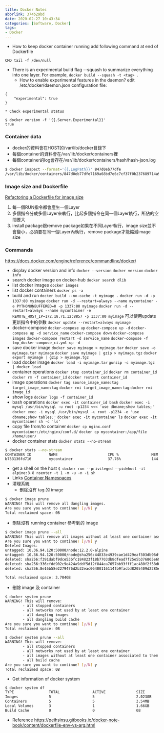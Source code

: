 ```yaml
---
title: Docker Notes
abbrlink: 374b29bd
date: 2020-02-27 10:43:34
categories: [Software, Docker]
tags:
- Docker
---
```

* How to keep docker container running
add following command at end of Dockerfile
```
CMD tail -f /dev/null
```

* There is an experimental build flag --squash to summarize everything into one layer.
For example, `docker build --squash -t <tag> .`
    * How to enable experimental features in the daemon?
edit /etc/docker/daemon.json configuration file:
```
{
    "experimental": true
}
```
    * Check experimental status
```
$ docker version -f '{{.Server.Experimental}}'
true
```

### Container data
* docker的資料會在HOST的/var/lib/docker目錄下
* 每個container的資料會在/var/lib/docker/containers裡
* 每個container的log會存在/var/lib/docker/containers/hash/hash-json.log
```sh
$ docker inspect --format='{{.LogPath}}' 847d0eb77dfe
/var/lib/docker/containers/847d0eb77dfe7169a68bd7e6c7cf37f0b237689714a91c3debecb162e7c6eccf/847d0eb77dfe7169a68bd7e6c7cf37f0b237689714a91c3debecb162e7c6eccf-json.log
```

### Image size and Dockerfile
[Refactoring a Dockerfile for image size](https://blog.replicated.com/refactoring-a-dockerfile-for-image-size/)
1. 每一個RUN指令都會產生一個Layer
2. 多個指令分成多個Layer來執行，比起多個指令在同一個Layer執行，所佔的空間要大
3. install package跟remove package如果在不同Layer執行，image size並不會變小，必須要在同一個Layer內執行，remove package才能縮減image size

### Commands
https://docs.docker.com/engine/reference/commandline/docker/
* display docker version and info
`docker --version`
`docker version`
`docker info`
* search docker image on docker-hub
`docker search dlib`
* list docker images
`docker images`
* list docker containers
`docker ps -a`
* build and run
`docker build --no-cache -t myimage .`
`docker run -d -p 1337:80 myimage`
`docker run -d --restart=always --name mycontainer -e PYTHONUNBUFFERED=0 -p 1337:80 myimage`
`docker run -d --restart=always --name mycontainer -e REMOTE_HOST_IP=172.18.71.12:8857 -p 1337:80 myimage`
可以使用update更新指令中的參數
`docker update --restart=always myimage`
* docker-compose
`docker-compose up`
`docker-compose up -d`
`docker-compose up -d service_name`
`docker-compose down`
`docker-compose images`
`docker-compose restart -d service_name`
`docker-compose -f tmp_docker-compose_ci.yml up -d`
* save docker image
`docker save myimage > myimage.tar`
`docker save -o myimage.tar myimage`
`docker save myimage | gzip > myimage.tgz`
`docker export myimage | gzip > myimage.tgz`
* load docker image
`docker load -i myimage.tar`
`gunzip -c myimage.tgz | docker load`
* container operations
`docker stop container_id`
`docker rm container_id`
`docker rm -f container_id`
`docker restart container_id`
* image operations
`docker tag source_image_name:tag target_image_name:tag`
`docker rmi target_image_name:tag`
`docker rmi image_id`
* show logs
`docker logs -f container_id`
* bash operations
`docker exec -it container_id bash`
`docker exec -i mysql /usr/bin/mysql -u root -p1234 <<< 'use dbname;show tables;'`
`docker exec -i mysql /usr/bin/mysql -u root -p1234 -e 'use dbname;show tables;'`
`docker exec -it mycontainer ls`
`docker exec -it mycontainer sh -c 'ls'`
* copy file from/to container
`docker cp nginx.conf mycontainer:/etc/nginx/conf.d/`
`docker cp mycontainer:/app/file /home/user/`
* docker container stats
`docker stats --no-stream`
```sh
$ docker stats --no-stream
CONTAINER ID        NAME                       CPU %               MEM USAGE / LIMIT     MEM %               NET I/O             BLOCK I/O           PIDS
b753136fd716        mycontainer                37.76%              144.7MiB / 1.953GiB   7.24%               107MB / 2.05MB      7.64MB / 0B         31
```
* get a shell on the host
`$ docker run --privileged --pid=host -it alpine:3.8 nsenter -t 1 -m -u -n -i sh`
* Links
[Container Namespaces](https://platform9.com/blog/container-namespaces-deep-dive-container-networking/)
* 清理系統
  * 刪除沒有 tag 的 image
```sh
$ docker image prune
WARNING! This will remove all dangling images.
Are you sure you want to continue? [y/N] y
Total reclaimed space: 0B
```
  * 刪除沒有 running container 參考到的 image
```sh
$ docker image prune --all
WARNING! This will remove all images without at least one container associated to them.
Are you sure you want to continue? [y/N] y
Deleted Images:
untagged: 10.36.94.120:50000/node:12.2.0-alpine
untagged: 10.36.94.120:50000/node@sha256:44833e4939cae1d429eaf303db96df2a7676114822e50c77ddcb888fc40d2e55
deleted: sha256:f391dabf9dce53bfc184823f18b7703db8dfead7f25e5b376865e690433bec78
deleted: sha256:336cfdd902c9e424a9ddf5d12f844ea7657bb93fff1ac480f2f58d03a0d61712
deleted: sha256:8e16b58e2279476d2b32eac06400116114fb9facbd8205409d2285e1bdcb7312

Total reclaimed space: 3.704GB
```
  * 刪除 image 及 container
```sh
$ docker system prune
WARNING! This will remove:
        - all stopped containers
        - all networks not used by at least one container
        - all dangling images
        - all dangling build cache
Are you sure you want to continue? [y/N] y
Total reclaimed space: 0B

$ docker system prune --all
WARNING! This will remove:
        - all stopped containers
        - all networks not used by at least one container
        - all images without at least one container associated to them
        - all build cache
Are you sure you want to continue? [y/N] y
Total reclaimed space: 0B
```
* Get information of docker system
```sh
$ docker system df
TYPE                TOTAL               ACTIVE              SIZE                RECLAIMABLE
Images              5                   5                   2.023GB             0B (0%)
Containers          5                   5                   3.54MB              0B (0%)
Local Volumes       3                   1                   1.66GB              30.44MB (1%)
Build Cache         0                   0                   0B                  0B
```
* Reference
https://peihsinsu.gitbooks.io/docker-note-book/content/dockerfile-env-vs-arg.html